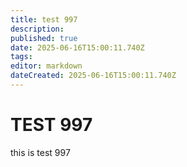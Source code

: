 ```yaml
---
title: test 997
description: 
published: true
date: 2025-06-16T15:00:11.740Z
tags: 
editor: markdown
dateCreated: 2025-06-16T15:00:11.740Z
---
```


# TEST 997
this is test 997
